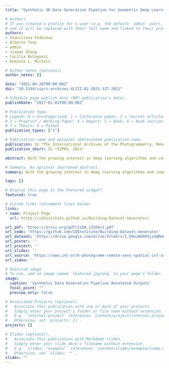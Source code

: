 ```yaml
---
title: "Synthetic 3D Data Generation Pipeline for Geometric Deep Learning in Architecture"

# Authors
# If you created a profile for a user (e.g. the default `admin` user), write the username (folder name) here 
# and it will be replaced with their full name and linked to their profile.
authors:
- Stanislava Fedorova
- Alberto Tono
- admin
- Jiayao Zhang
- Cecilia Bolognesi
- Dominik L. Michels

# Author notes (optional)
author_notes: []

date: "2021-04-26T00:00:00Z"
doi: "10.5194/isprs-archives-XLIII-B2-2021-337-2021"

# Schedule page publish date (NOT publication's date).
publishDate: "2017-01-01T00:00:00Z"

# Publication type.
# Legend: 0 = Uncategorized; 1 = Conference paper; 2 = Journal article;
# 3 = Preprint / Working Paper; 4 = Report; 5 = Book; 6 = Book section;
# 7 = Thesis; 8 = Patent
publication_types: ["1"]

# Publication name and optional abbreviated publication name.
publication: In *The International Archives of the Photogrammetry, Remote Sensing and Spatial Information Sciences((ISPRS Archives), 2021*
publication_short: In *ISPRS, 2021*

abstract: With the growing interest in deep learning algorithms and computational design in the architectural field, the need for large, accessible and diverse architectural datasets increases. We decided to tackle this problem by constructing a field-specific synthetic data generation pipeline that generates an arbitrary amount of 3D data along with the associated 2D and 3D annotations. The variety of annotations, the flexibility to customize the generated building and dataset parameters make this framework suitable for multiple deep dearning tasks, including geometric deep learning that requires direct 3D supervision. Creating our building data generation pipeline we leveraged the experts’ architectural knowledge in order to construct a framework that would be modular, extendable and would provide a sufficient amount of class-balanced data samples. Moreover, we purposefully involve the researcher in the dataset customization allowing the introduction of additional building components, material textures, building classes, number and type of annotations as well as the number of views per 3D model sample. In this way, the framework would satisfy different research requirements and would be adaptable to a large variety of tasks. All code and data is made publicly available.

# Summary. An optional shortened abstract.
summary: With the growing interest in deep learning algorithms and computational design in the architectural field, the need for large, accessible and diverse architectural datasets increases. We decided to tackle this problem by constructing a field-specific synthetic data generation pipeline that generates an arbitrary amount of 3D data along with the associated 2D and 3D annotations.

tags: []

# Display this page in the Featured widget?
featured: true

# Custom links (uncomment lines below)
links:
- name: Project Page
  url: https://cdinstitute.github.io/Building-Dataset-Generator/

url_pdf: 'https://arxiv.org/pdf/2104.12564v1.pdf'
url_code: 'https://github.com/CDInstitute/Building-Dataset-Generator'
url_dataset: 'https://drive.google.com/drive/folders/1_D9nuNd9VXjzdqMoKIqrET7yiq21uZv6'
url_poster: ''
url_project: ''
url_slides: ''
url_source: 'https://www.int-arch-photogramm-remote-sens-spatial-inf-sci.net/XLIII-B2-2021/337/2021/isprs-archives-XLIII-B2-2021-337-2021.html'
url_video: ''

# Featured image
# To use, add an image named `featured.jpg/png` to your page's folder. 
image:
  caption: 'Synthetic Data Generation Pipeline Annotated Outputs'
  focal_point: ""
  preview_only: false

# Associated Projects (optional).
#   Associate this publication with one or more of your projects.
#   Simply enter your project's folder or file name without extension.
#   E.g. `internal-project` references `content/project/internal-project/index.md`.
#   Otherwise, set `projects: []`.
projects: []

# Slides (optional).
#   Associate this publication with Markdown slides.
#   Simply enter your slide deck's filename without extension.
#   E.g. `slides: "example"` references `content/slides/example/index.md`.
#   Otherwise, set `slides: ""`.
slides: ""
---
```


<!-- {{% callout note %}}
Click the *Cite* button above to demo the feature to enable visitors to import publication metadata into their reference management software.
{{% /callout %}}

{{% callout note %}}
Create your slides in Markdown - click the *Slides* button to check out the example.
{{% /callout %}} -->

<!-- Supplementary notes can be added here, including [code, math, and images](https://wowchemy.com/docs/writing-markdown-latex/). -->
